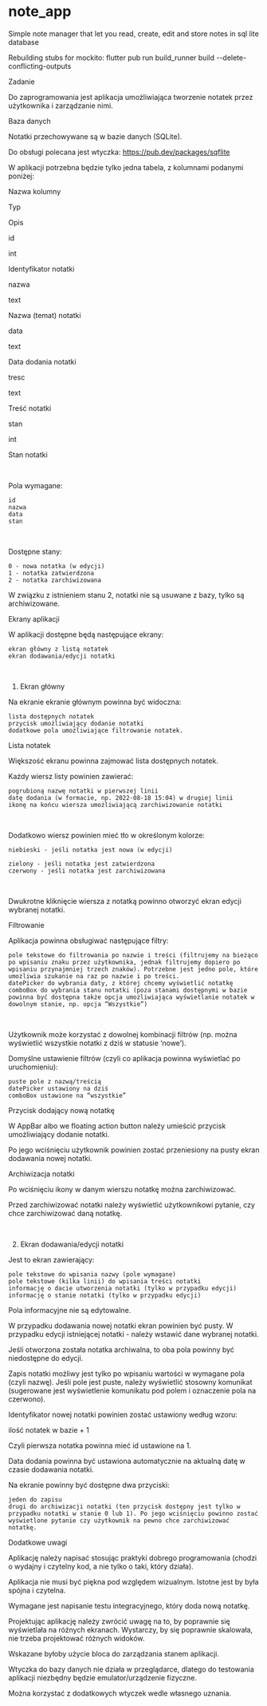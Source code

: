 # note_app

Simple note manager that let you read, create, edit and store notes in sql lite database


Rebuilding stubs for mockito:
flutter pub run  build_runner build --delete-conflicting-outputs



Zadanie

Do zaprogramowania jest aplikacja umożliwiająca tworzenie notatek przez użytkownika i zarządzanie nimi.


Baza danych

Notatki przechowywane są w bazie danych (SQLite).

Do obsługi polecana jest wtyczka: https://pub.dev/packages/sqflite

W aplikacji potrzebna będzie tylko jedna tabela, z kolumnami podanymi poniżej:

Nazwa kolumny

Typ

Opis

id

int

Identyfikator notatki

nazwa

text

Nazwa (temat) notatki

data

text

Data dodania notatki

tresc

text

Treść notatki

stan

int

Stan notatki

 

Pola wymagane:

    id
    nazwa
    data
    stan

 

Dostępne stany:

    0 - nowa notatka (w edycji)
    1 - notatka zatwierdzona
    2 - notatka zarchiwizowana 

W związku z istnieniem stanu 2, notatki nie są usuwane z bazy, tylko są archiwizowane.


Ekrany aplikacji

W aplikacji dostępne będą następujące ekrany:

    ekran główny z listą notatek
    ekran dodawania/edycji notatki

 
1.   Ekran główny

Na ekranie ekranie głównym powinna być widoczna:

    lista dostępnych notatek 
    przycisk umożliwiający dodanie notatki 
    dodatkowe pola umożliwiające filtrowanie notatek.


Lista notatek

Większość ekranu powinna zajmować lista dostępnych notatek.

Każdy wiersz listy powinien zawierać:

    pogrubioną nazwę notatki w pierwszej linii 
    datę dodania (w formacie, np. 2022-08-18 15:04) w drugiej linii 
    ikonę na końcu wiersza umożliwiającą zarchiwizowanie notatki

 

Dodatkowo wiersz powinien mieć tło w określonym kolorze:

    niebieski - jeśli notatka jest nowa (w edycji)

    zielony - jeśli notatka jest zatwierdzona
    czerwony - jeśli notatka jest zarchiwizowana

 

Dwukrotne kliknięcie wiersza z notatką powinno otworzyć ekran edycji wybranej notatki.


Filtrowanie

Aplikacja powinna obsługiwać następujące filtry:

    pole tekstowe do filtrowania po nazwie i treści (filtrujemy na bieżąco po wpisaniu znaku przez użytkownika, jednak filtrujemy dopiero po wpisaniu przynajmniej trzech znaków). Potrzebne jest jedno pole, które umożliwia szukanie na raz po nazwie i po treści.
    datePicker do wybrania daty, z której chcemy wyświetlić notatkę
    comboBox do wybrania stanu notatki (poza stanami dostępnymi w bazie powinna być dostępna także opcja umożliwiająca wyświetlanie notatek w dowolnym stanie, np. opcja “Wszystkie”)

 

Użytkownik może korzystać z dowolnej kombinacji filtrów (np. można wyświetlić wszystkie notatki z dziś w statusie ‘nowe’).

Domyślne ustawienie filtrów (czyli co aplikacja powinna wyświetlać po uruchomieniu):

    puste pole z nazwą/treścią
    datePicker ustawiony na dziś
    comboBox ustawione na “wszystkie”


Przycisk dodający nową notatkę

W AppBar albo we floating action button należy umieścić przycisk umożliwiający dodanie notatki.

Po jego wciśnięciu użytkownik powinien zostać przeniesiony na pusty ekran dodawania nowej notatki.


Archiwizacja notatki

Po wciśnięciu ikony w danym wierszu notatkę można zarchiwizować.

Przed zarchiwizować notatki należy wyświetlić użytkownikowi pytanie, czy chce zarchiwizować daną notatkę.

 

 
2.   Ekran dodawania/edycji notatki

Jest to ekran zawierający:

    pole tekstowe do wpisania nazwy (pole wymagane)
    pole tekstowe (kilka linii) do wpisania treści notatki
    informację o dacie utworzenia notatki (tylko w przypadku edycji)
    informację o stanie notatki (tylko w przypadku edycji)

Pola informacyjne nie są edytowalne.

W przypadku dodawania nowej notatki ekran powinien być pusty. W przypadku edycji istniejącej notatki - należy wstawić dane wybranej notatki.

Jeśli otworzona została notatka archiwalna, to oba pola powinny być niedostępne do edycji.

Zapis notatki możliwy jest tylko po wpisaniu wartości w wymagane pola (czyli nazwę). Jeśli pole jest puste, należy wyświetlić stosowny komunikat (sugerowane jest wyświetlenie komunikatu pod polem i oznaczenie pola na czerwono).

Identyfikator nowej notatki powinien zostać ustawiony według wzoru:

ilość notatek w bazie + 1

Czyli pierwsza notatka powinna mieć id ustawione na 1.

Data dodania powinna być ustawiona automatycznie na aktualną datę w czasie dodawania notatki.

Na ekranie powinny być dostępne dwa przyciski:

    jeden do zapisu
    drugi do archiwizacji notatki (ten przycisk dostępny jest tylko w przypadku notatki w stanie 0 lub 1). Po jego wciśnięciu powinno zostać wyświetlone pytanie czy użytkownik na pewno chce zarchiwizować notatkę.


Dodatkowe uwagi

Aplikację należy napisać stosując praktyki dobrego programowania (chodzi o wydajny i czytelny kod, a nie tylko o taki, który działa).

Aplikacja nie musi być piękna pod względem wizualnym. Istotne jest by była spójna i czytelna.

Wymagane jest napisanie testu integracyjnego, który doda nową notatkę.

Projektując aplikację należy zwrócić uwagę na to, by poprawnie się wyświetlała na różnych ekranach. Wystarczy, by się poprawnie skalowała, nie trzeba projektować różnych widoków.

Wskazane byłoby użycie bloca do zarządzania stanem aplikacji.

Wtyczka do bazy danych nie działa w przeglądarce, dlatego do testowania aplikacji niezbędny będzie emulator/urządzenie fizyczne.

Można korzystać z dodatkowych wtyczek wedle własnego uznania. 
